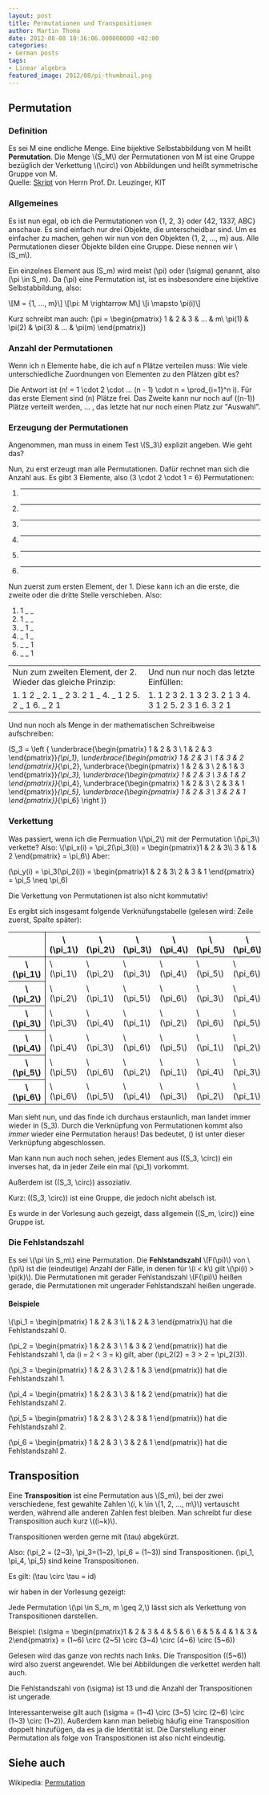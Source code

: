 ```yaml
---
layout: post
title: Permutationen und Transpositionen
author: Martin Thoma
date: 2012-08-08 10:36:06.000000000 +02:00
categories:
- German posts
tags:
- Linear algebra
featured_image: 2012/08/pi-thumbnail.png
---
```

<h2>Permutation</h2>
<h3>Definition</h3>
<div class="definition">Es sei M eine endliche Menge. Eine bijektive Selbstabbildung von M heißt <strong>Permutation</strong>. Die Menge \(S_M\) der Permutationen von M ist eine Gruppe bezüglich der Verkettung \(\circ\) von Abbildungen und heißt symmetrische Gruppe von M.</div>
Quelle: <a href="https://studium.kit.edu/sites/vab/0x40F0348A9ACDCE49A96EEE39EB076112/Vorlesungsunterlagen/LA.pdf">Skript</a> von Herrn Prof. Dr. Leuzinger, KIT

<h3>Allgemeines</h3>
Es ist nun egal, ob ich die Permutationen von {1, 2, 3} oder {42, 1337, ABC} anschaue. Es sind einfach nur drei Objekte, die unterscheidbar sind. Um es einfacher zu machen, gehen wir nun von den Objekten {1, 2, ..., m} aus. Alle Permutationen dieser Objekte bilden eine Gruppe. Diese nennen wir <span>\(S_m\)</span>.

Ein einzelnes Element aus <span>\(S_m\)</span> wird meist <span>\(\pi\)</span> oder <span>\(\sigma\)</span> genannt, also <span>\(\pi \in S_m\)</span>. Da <span>\(\pi\)</span> eine Permutation ist, ist es insbesondere eine bijektive Selbstabbildung, also:

\\[M = {1, ..., m}\\]
\\[\pi: M \rightarrow M\\]
\\[i \mapsto \pi(i)\\]

Kurz schreibt man auch:
<span>\(\pi =
\begin{pmatrix} 1 & 2      & 3      & ... & m\\
           \pi(1) & \pi(2) & \pi(3) & ... & \pi(m)
\end{pmatrix}\)</span>

<h3>Anzahl der Permutationen</h3>
Wenn ich n Elemente habe, die ich auf n Plätze verteilen muss: Wie viele unterschiedliche Zuordnungen von Elementen zu den Plätzen gibt es?

Die Antwort ist <span>\(n! = 1 \cdot 2 \cdot ... (n - 1) \cdot n = \prod_{i=1}^n i\)</span>. Für das erste Element sind <span>\(n\)</span> Plätze frei. Das Zweite kann nur noch auf <span>\((n-1)\)</span> Plätze verteilt werden, ... , das letzte hat nur noch einen Platz zur "Auswahl".

<h3>Erzeugung der Permutationen</h3>
Angenommen, man muss in einem Test <span>\(S_3\)</span> explizit angeben. Wie geht das?

Nun, zu erst erzeugt man alle Permutationen. Dafür rechnet man sich die Anzahl aus. Es gibt 3 Elemente, also <span>\(3 \cdot 2 \cdot 1 = 6\)</span> Permutationen:
1. _ _ _
2. _ _ _
3. _ _ _
4. _ _ _
5. _ _ _
6. _ _ _

Nun zuerst zum ersten Element, der 1. Diese kann ich an die erste, die zweite oder die dritte Stelle verschieben. Also:
1. 1 _ _
2. 1 _ _
3. _ 1 _
4. _ 1 _
5. _ _ 1
6. _ _ 1

<table>
<tr>
<td>Nun zum zweiten Element, der 2. Wieder das gleiche Prinzip:</td>
<td>Und nun nur noch das letzte Einfüllen:</td>
</tr>
<tr>
<td>1. 1 2 _
2. 1 _ 2
3. 2 1 _
4. _ 1 2
5. 2 _ 1
6. _ 2 1</td>
<td>1. 1 2 3
2. 1 3 2
3. 2 1 3
4. 3 1 2
5. 2 3 1
6. 3 2 1</td>
</tr>
</table>

Und nun noch als Menge in der mathematischen Schreibweise aufschreiben:

<span>\(S_3 = \left \{
\underbrace{\begin{pmatrix}
  1 & 2 & 3 \\
  1 & 2 & 3
\end{pmatrix}}_{\pi_1},
\underbrace{\begin{pmatrix}
  1 & 2 & 3 \\
  1 & 3 & 2
\end{pmatrix}}_{\pi_2},
\underbrace{\begin{pmatrix}
  1 & 2 & 3 \\
  2 & 1 & 3
\end{pmatrix}}_{\pi_3},
\underbrace{\begin{pmatrix}
  1 & 2 & 3 \\
  3 & 1 & 2
\end{pmatrix}}_{\pi_4},
\underbrace{\begin{pmatrix}
  1 & 2 & 3 \\
  2 & 3 & 1
\end{pmatrix}}_{\pi_5},
\underbrace{\begin{pmatrix}
  1 & 2 & 3 \\
  3 & 2 & 1
\end{pmatrix}}_{\pi_6}
\right \}\)</span>

<h3>Verkettung</h3>
Was passiert, wenn ich die Permuation <span>\(\pi_2\)</span> mit der Permutation <span>\(\pi_3\)</span> verkette? Also:
<span>\(\pi_x(i) = \pi_2(\pi_3(i)) = \begin{pmatrix}1 & 2 & 3\\
3 & 1 & 2 \end{pmatrix} = \pi_6\)</span>
Aber:

<span>\(\pi_y(i) = \pi_3(\pi_2(i)) = \begin{pmatrix}1 & 2 & 3\\
2 & 3 & 1 \end{pmatrix} = \pi_5 \neq \pi_6\)</span>

Die Verkettung von Permutationen ist also nicht kommutativ!

Es ergibt sich insgesamt folgende Verknüfungstabelle (gelesen wird: Zeile zuerst, Spalte später):
<table>
<tr>
  <th style="border-right: 1px solid #000;border-bottom: 1px solid #000;">&nbsp;</th>
  <th style="border-bottom: 1px solid #000;"><span>\(\pi_1\)</span></th>
  <th style="border-bottom: 1px solid #000;"><span>\(\pi_2\)</span></th>
  <th style="border-bottom: 1px solid #000;"><span>\(\pi_3\)</span></th>
  <th style="border-bottom: 1px solid #000;"><span>\(\pi_4\)</span></th>
  <th style="border-bottom: 1px solid #000;"><span>\(\pi_5\)</span></th>
  <th style="border-bottom: 1px solid #000;"><span>\(\pi_6\)</span></th>
</tr>
<tr>
  <th style="border-right: 1px solid #000;"><span>\(\pi_1\)</span></th>
  <td><span>\(\pi_1\)</span></td>
  <td><span>\(\pi_2\)</span></td>
  <td><span>\(\pi_3\)</span></td>
  <td><span>\(\pi_4\)</span></td>
  <td><span>\(\pi_5\)</span></td>
  <td><span>\(\pi_6\)</span></td>
</tr>
<tr>
  <th style="border-right: 1px solid #000;"><span>\(\pi_2\)</span></th>
  <td><span>\(\pi_2\)</span></td>
  <td><span>\(\pi_1\)</span></td>
  <td><span>\(\pi_5\)</span></td>
  <td><span>\(\pi_6\)</span></td>
  <td><span>\(\pi_3\)</span></td>
  <td><span>\(\pi_4\)</span></td>
</tr>
<tr>
  <th style="border-right: 1px solid #000;"><span>\(\pi_3\)</span></th>
  <td><span>\(\pi_3\)</span></td>
  <td><span>\(\pi_4\)</span></td>
  <td><span>\(\pi_1\)</span></td>
  <td><span>\(\pi_2\)</span></td>
  <td><span>\(\pi_6\)</span></td>
  <td><span>\(\pi_5\)</span></td>
</tr>
<tr>
  <th style="border-right: 1px solid #000;"><span>\(\pi_4\)</span></th>
  <td><span>\(\pi_4\)</span></td>
  <td><span>\(\pi_3\)</span></td>
  <td><span>\(\pi_6\)</span></td>
  <td><span>\(\pi_5\)</span></td>
  <td><span>\(\pi_1\)</span></td>
  <td><span>\(\pi_2\)</span></td>
</tr>
<tr>
  <th style="border-right: 1px solid #000;"><span>\(\pi_5\)</span></th>
  <td><span>\(\pi_5\)</span></td>
  <td><span>\(\pi_6\)</span></td>
  <td><span>\(\pi_2\)</span></td>
  <td><span>\(\pi_1\)</span></td>
  <td><span>\(\pi_4\)</span></td>
  <td><span>\(\pi_3\)</span></td>
</tr>
<tr>
  <th style="border-right: 1px solid #000;"><span>\(\pi_6\)</span></th>
  <td><span>\(\pi_6\)</span></td>
  <td><span>\(\pi_5\)</span></td>
  <td><span>\(\pi_4\)</span></td>
  <td><span>\(\pi_3\)</span></td>
  <td><span>\(\pi_2\)</span></td>
  <td><span>\(\pi_1\)</span></td>
</tr>
</table>

Man sieht nun, und das finde ich durchaus erstaunlich, man landet immer wieder in <span>\(S_3\)</span>. Durch die Verknüpfung von Permutationen kommt also <em>immer</em> wieder eine Permutation heraus! Das bedeutet, <span>\(\)</span> ist unter dieser Verknüpfung abgeschlossen.

Man kann nun auch noch sehen, jedes Element aus <span>\((S_3, \circ)\)</span> ein inverses hat, da in jeder Zeile ein mal <span>\(\pi_1\)</span> vorkommt.

Au&szlig;erdem ist <span>\((S_3, \circ)\)</span> assoziativ.

Kurz: <span>\((S_3, \circ)\)</span> ist eine Gruppe, die jedoch nicht abelsch ist.

Es wurde in der Vorlesung auch gezeigt, dass allgemein <span>\((S_m, \circ)\)</span> eine Gruppe ist.

<h3>Die Fehlstandszahl</h3>
<div class="definition">Es sei \(\pi \in S_m\) eine Permutation. Die <strong>Fehlstandszahl</strong> <span>\(F(\pi)\)</span> von <span>\(\pi\)</span> ist die (eindeutige) Anzahl der Fälle, in denen für <span>\(i < k\)</span> gilt <span>\(\pi(i) > \pi(k)\)</span>. Die Permutationen mit gerader Fehlstandszahl <span>\(F(\pi)\)</span> hei&szlig;en gerade, die Permutationen mit ungerader Fehlstandszahl hei&szlig;en ungerade.</div>

<h4>Beispiele</h4>
<span>\(\pi_1 = \begin{pmatrix}
  1 & 2 & 3 \\
  1 & 2 & 3
\end{pmatrix}\)</span> hat die Fehlstandszahl 0.

<span>\(\pi_2 = \begin{pmatrix}
  1 & 2 & 3 \\
  1 & 3 & 2
\end{pmatrix}\)</span> hat die Fehlstandszahl 1, da <span>\(i = 2 < 3 = k\)</span> gilt, aber <span>\(\pi_2(2) = 3 > 2 = \pi_2(3)\)</span>.

<span>\(\pi_3 = \begin{pmatrix}
  1 & 2 & 3 \\
  2 & 1 & 3
\end{pmatrix}\)</span> hat die Fehlstandszahl 1.

<span>\(\pi_4 = \begin{pmatrix}
  1 & 2 & 3 \\
  3 & 1 & 2
\end{pmatrix}\)</span> hat die Fehlstandszahl 2.

<span>\(\pi_5 = \begin{pmatrix}
  1 & 2 & 3 \\
  2 & 3 & 1
\end{pmatrix}\)</span> hat die Fehlstandszahl 2.

<span>\(\pi_6 = \begin{pmatrix}
  1 & 2 & 3 \\
  3 & 2 & 1
\end{pmatrix}\)</span> hat die Fehlstandszahl 2.


<h2>Transposition</h2>
<div class="definition">Eine <strong>Transposition</strong> ist eine Permutation aus \(S_m\), bei der zwei verschiedene,
fest gewahlte Zahlen \(i, k \in \{1, 2, ..., m\}\) vertauscht werden, während alle anderen Zahlen fest bleiben.
Man schreibt fur diese Transposition auch kurz \((i~k)\).</div>

Transpositionen werden gerne mit <span>\(\tau\)</span> abgekürzt.

Also: <span>\(\pi_2 = (2~3), \pi_3=(1~2), \pi_6 = (1~3)\)</span> sind Transpositionen.
<span>\(\pi_1, \pi_4, \pi_5\)</span> sind keine Transpositionen.

Es gilt: <span>\(\tau \circ \tau = id\)</span>

wir haben in der Vorlesung gezeigt:
<div class="satz">Jede Permutation <span>\(\pi \in S_m, m \geq 2,\)</span> lässt sich als Verkettung von Transpositionen darstellen.</div>

Beispiel:
<span>\(\sigma = \begin{pmatrix}1 & 2 & 3 & 4 & 5 & 6 \\
6 & 5 & 4 & 1 & 3 & 2\end{pmatrix} = (1~6) \circ (2~5) \circ (3~4) \circ (4~6) \circ (5~6)\)</span>

Gelesen wird das ganze von rechts nach links. Die Transposition <span>\((5~6)\)</span> wird also zuerst angewendet. Wie bei Abbildungen die verkettet werden halt auch.

Die Fehlstandszahl von <span>\(\sigma\)</span> ist 13 und die Anzahl der Transpositionen ist ungerade.

Interessanterweise gilt auch <span>\(\sigma = (1~4) \circ (3~5) \circ (2~6) \circ (1~3) \circ (1~2)\)</span>.
Au&szlig;erdem kann man beliebig häufig eine Transposition doppelt hinzufügen, da es ja die Identität ist. Die Darstellung einer Permutation als folge von Transpositionen ist also nicht eindeutig.

<h2>Siehe auch</h2>
Wikipedia: <a href="http://de.wikipedia.org/wiki/Permutation">Permutation</a>
